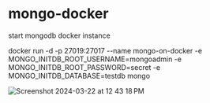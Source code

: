 # mongo-docker

 start mongodb docker instance
 
docker run -d -p 27019:27017 --name mongo-on-docker -e MONGO_INITDB_ROOT_USERNAME=mongoadmin -e MONGO_INITDB_ROOT_PASSWORD=secret -e MONGO_INITDB_DATABASE=testdb mongo



![Screenshot 2024-03-22 at 12 43 18 PM](https://github.com/nuhman85/mongo-docker/assets/54722925/eb5f0494-ec91-4478-bd32-01f4c84aeaba)
